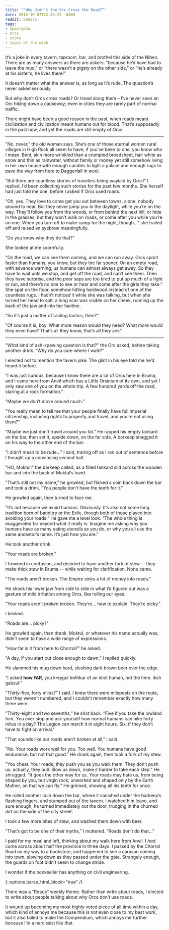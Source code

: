 ```yaml
---
title: "“Why Didn’t the Orc Cross the Road?”"
date: 2016-10-07T22:13:22 -0400
reddit: 56ez7p
tags:
- apocrypha
- orcs
- story
- topic of the week
---
```


It’s a joke in every tavern, taproom, bar, and brothel this side of the Niben.
There are as many answers as there are askers: “because he’d have had to leave
the mud,” or “there wasn’t a pigsty on the other side,” or “he’s already at his
sister’s; he lives there!"

It doesn’t matter what the answer is, as long as it’s rude. The question’s never
asked seriously.

But why don’t Orcs cross roads? Or travel along them – I’ve never seen an Orc
hiking down a causeway; even in cities they are rarely part of normal traffic.

There might have been a good reason in the past, when roads meant civilization
and civilization meant humans out for blood. That’s supposedly in the past now,
and yet the roads are still empty of Orcs.

____

"No, never,” the old woman says. She’s one of those eternal women rural villages
in High Rock all seem to have; if you’ve been to one, you know who I mean. Bent,
skin more wrinkled than a crumpled broadsheet, hair white as snow and thin as
rainwater, without family or money yet still somehow living in her own house
with enough candles to light a palace and enough rugs to pave the way from here
to Daggerfall in wool.

"But there are countless stories of travelers being waylaid by Orcs!” I replied.
I’d been collecting such stories for the past few months. She herself had just
told me one, before I asked if Orcs used roads.

"Oh, yes. They love to come get you out between towns, alone, nobody around to
hear. But they never jump you in the daylight, while you’re on the way. They’ll
follow you from the woods, or from behind the next hill, or hide in the grasses,
but they won’t walk on roads, or come after you while you’re on one. When you
turn off to make camp for the night, though...” she trailed off and raised an
eyebrow meaningfully.

"Do you know why they do that?"

She looked at me scornfully.

"On the road, we can see them coming, and we can run away. Orcs sprint faster
than humans, you know, but they tire far sooner. On an empty road, with advance
warning, us humans can almost always get away. So they have to wait until we
stop, and get off the road, and can’t see them. Then they have surprise, and the
poor saps are too tired to put up much of a fight or run, and there’s no one to
see or hear and come after the girls they take.” She spat on the floor, somehow
hitting hardwood instead of one of the countless rugs. I hadn’t noticed it while
she was talking, but when she turned her head to spit, a long scar was visible
on her cheek, running up the back of the jaw and into her hairline.

"So it’s just a matter of raiding tactics, then?"

"Of course it is, boy. What more reason would they need? What more would they
even have? That’s all they know; that’s all they are."

____

"What kind of ash-spewing question is that?” the Orc asked, before taking
another drink. “Why do you care where I walk?"

I elected not to mention the tavern joke. The glint in his eye told me he’d
heard it before.

"I was just curious, because I know there are a lot of Orcs here in Bruma, and I
came here from Anvil which has a Little Orsinium of its own, and yet I only saw
one of you on the whole trip. A few hundred yards off the road, staring at a
rock formation."

"Maybe we don’t move around much."

"You really mean to tell me that your people finally have full Imperial
citizenship, including rights to property and travel, and you’re not using
them?"

"Maybe we just don’t travel around you lot.” He rapped his empty tankard on the
bar, then set it, upside down, on the far side. A barkeep snagged it on his way
to the other end of the bar.

"I didn’t mean to be rude...” I said, trailing off as I ran out of sentence
before I thought up a convincing second half.

"HO, Moktul!” the barkeep called, as a filled tankard slid across the wooden bar
and into the back of Moktul’s hand.

"That’s still not my name,” he growled, but flicked a coin back down the bar and
took a drink. “You people don’t have the teeth for it."

He growled again, then turned to face me.

"It’s not because we avoid humans. Obviously. It’s also not some long tradition
born of banditry or the Exile, though both of those played into avoiding your
roads.” He gave me a level look. “The whole thing is exaggerated far beyond what
it really is. Imagine me asking why you humans have as many eating utensils as
you do, or why you all use the same ancestor’s name. It’s just how you are."

He took another drink.

"Your roads are broken."

I frowned in confusion, and decided to have another fork of stew -- they make
thick stew in Bruma -- while waiting for clarification. None came.

"The roads aren’t broken. The Empire sinks a lot of money into roads."

He shook his lower jaw from side to side in what I’d figured out was a gesture
of mild irritation among Orcs, like rolling our eyes.

"Your roads aren’t *broken* broken. They’re... how to explain. They’re picky."

I blinked.

"Roads are... picky?"

He growled again, then drank. Moktul, or whatever his name actually was, didn’t
seem to have a wide range of expressions.

"How far is it from here to Chorrol?” he asked.

"A day, if you start out close enough to dawn,” I replied quickly.

He slammed his mug down hard, sloshing dark brown beer over the edge.

"I asked **how FAR**, you kreygul bothkar of an idiot human, not the time. Iksh
gabzul!"

"Thirty-five, forty miles?” I said. I knew there were mileposts on the route,
but they weren’t numbered, and I couldn’t remember exactly how many there were.

"Thirty-eight and two sevenths,” he shot back. “Five if you take the lowland
fork. You ever stop and ask yourself how normal humans can hike forty miles in a
day? The Legion can march it in eight hours. Six, if they don’t have to fight on
arrival."

"That sounds like our roads aren’t broken at all,” I said.

"No. Your roads work well for you. Too well. You humans have good endurance, but
not that good.” He drank again, then took a fork of my stew.

"You cheat. Your roads, they push you as you walk them. They don’t push us;
actually, they pull. Slow us down, make it harder to take each step.” He
shrugged. “It goes the other way for us. Your roads may hate us, from being
shaped by you, but virgin rock, unworked and shaped only by the Earth Mother, on
that we can fly.” He grinned, showing all his teeth for once.

He rolled another coin down the bar, where it vanished under the barkeep’s
flashing fingers, and stumped out of the tavern. I watched him leave, and sure
enough, he turned immediately out the door, trudging in the churned dirt on the
side of the city street.

I took a few more bites of stew, and washed them down with beer.

"That’s got to be one of their myths,” I muttered. “Roads don’t do that..."

I paid for my meal and left, thinking about my walk here from Anvil. I *had*
come across about half the province in three days. I passed by the Chorrol Road
on my way to a bookstore, and happened to see a caravan coming into town,
slowing down as they passed under the gate. Strangely enough, the guards on foot
didn’t seem to change stride.

I wonder if the bookseller has anything on civil engineering.

{::options parse_html_block="true" /}
<aside id="about-text">
There was a “Roads” weekly theme. Rather than write about roads, I elected to
write about people talking about why Orcs don’t use roads.

It wound up becoming my most highly voted piece of all time within a day, which
kind of annoys me because this is not even close to my best work, but it also
failed to make the Compendium, which annoys me further because I’m a narcissist
like that.
</aside>
